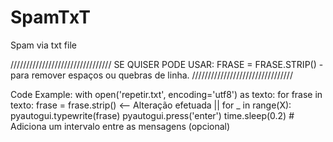 # SpamTxT
Spam via txt file


//////////////////////////////// SE QUISER PODE USAR:
FRASE = FRASE.STRIP() - para remover espaços ou quebras de linha.
//////////////////////////////// 

Code Example:
with open('repetir.txt', encoding='utf8') as texto:
    for frase in texto:
        frase = frase.strip() <-- Alteração efetuada ||
          for _ in range(X):
              pyautogui.typewrite(frase)
              pyautogui.press('enter')
              time.sleep(0.2)  # Adiciona um intervalo entre as mensagens (opcional)
